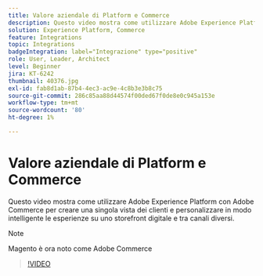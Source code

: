 ```yaml
---
title: Valore aziendale di Platform e Commerce
description: Questo video mostra come utilizzare Adobe Experience Platform con Magento Commerce per creare una singola vista dei clienti e personalizzare in modo intelligente le esperienze su uno storefront digitale e tra canali diversi.
solution: Experience Platform, Commerce
feature: Integrations
topic: Integrations
badgeIntegration: label="Integrazione" type="positive"
role: User, Leader, Architect
level: Beginner
jira: KT-6242
thumbnail: 40376.jpg
exl-id: fab8d1ab-87b4-4ec3-ac9e-4c8b3e3b8c75
source-git-commit: 286c85aa88d44574f00ded67f0de8e0c945a153e
workflow-type: tm+mt
source-wordcount: '80'
ht-degree: 1%

---
```


# Valore aziendale di Platform e Commerce

Questo video mostra come utilizzare Adobe Experience Platform con Adobe Commerce per creare una singola vista dei clienti e personalizzare in modo intelligente le esperienze su uno storefront digitale e tra canali diversi.

>[!NOTE]
>
> Magento è ora noto come Adobe Commerce

>[!VIDEO](https://video.tv.adobe.com/v/40376?learn=on&enablevpops)

